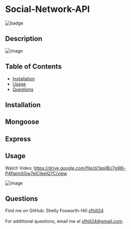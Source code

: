 # Social-Network-API


  ![badge](https://img.shields.io/badge/License-None-blue.svg)<br />

  ## Description
  ![image](https://user-images.githubusercontent.com/49098706/207756769-46755d8b-4846-4aeb-b5b5-db87c7a41c3e.png)

  ## Table of Contents 

  - [Installation](#installation)
  - [Usage](#usage)
  - [Questions](#questions)
  
  ## Installation
  ## Mongoose
  ## Express


  ## Usage
  Watch Video: https://drive.google.com/file/d/1epIBU7g98j-P4fIaimSGw7elCtkejQ7C/view
  
  ![image](https://user-images.githubusercontent.com/49098706/207756720-c6989395-e070-407c-b0f7-48c272ad0d3e.png)

  
  ## Questions
 Find me on GitHub: Shelly Foxworth-Hill [sfhill24](https://github.com/sfhill24)<br /> 
 </br>
 For additional questions, email me at sfhill24@gmail.com.  
